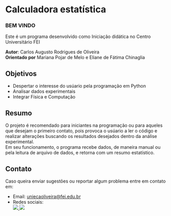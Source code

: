 # Calculadora estatística
### __BEM VINDO__
Este é um programa desenvolvido como Iniciação didática no Centro Universitário FEI

**Autor**: Carlos Augusto Rodrigues de Oliveira   
**Orientado por** Mariana Pojar de Melo e Eliane de Fátima Chinaglia


## Objetivos

* Despertar o interesse do usúario pela programação em Python
* Analisar dados experimentais  
* Integrar Física e Computação 

## Resumo

O projeto é recomendado para iniciantes na programação ou para aqueles que desejam o primeiro contato, pois provoca o usúario a ler o código e realizar alterações buscando os resultados desejados dentro da análise experimental.  
Em seu funcionamento, o programa recebe dados, de maneira manual ou pela leitura de arquivo de dados, e retorna com um resumo estatístico. 


## Contato

Caso queira enviar sugestões ou reportar algum problema entre em contato em: 

* Email: uniecaoliveira@fei.edu.br
* Redes sociais:  
<a href="https://www.instagram.com/gustc_carlos/" target="_blank"><img src="https://img.shields.io/badge/-Instagram-%23E4405F?style=for-the-badge&logo=instagram&logoColor=white" target="_blank">
</a> <a href="https://twitter.com/gustc_carlos" target="_blank"><img src="https://img.shields.io/badge/Twitter-1DA1F2?style=for-the-badge&logo=twitter&logoColor=white" target="_blank">
